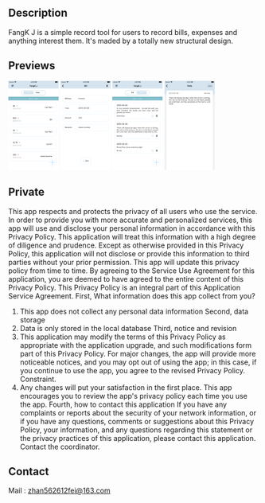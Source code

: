 ##  Description

FangK J is a simple record tool for users to record bills, expenses and anything interest them.  It's maded by a totally new structural design.

## Previews
<img src="https://github.com/zun606hen/FangK-J/blob/master/1.png" width="20%" height="20%" />
<img src="https://github.com/zun606hen/FangK-J/blob/master/2.png" width="20%" height="20%" />
<img src="https://github.com/zun606hen/FangK-J/blob/master/3.png" width="20%" height="20%" />
<img src="https://github.com/zun606hen/FangK-J/blob/master/4.png" width="20%" height="20%" />


## Private

This app respects and protects the privacy of all users who use the service. In order to provide you with more accurate and personalized services, this app will use and disclose your personal information in accordance with this Privacy Policy. This application will treat this information with a high degree of diligence and prudence. Except as otherwise provided in this Privacy Policy, this application will not disclose or provide this information to third parties without your prior permission. This app will update this privacy policy from time to time. By agreeing to the Service Use Agreement for this application, you are deemed to have agreed to the entire content of this Privacy Policy. This Privacy Policy is an integral part of this Application Service Agreement.
First, What information does this app collect from you?
1. This app does not collect any personal data information
Second, data storage
1. Data is only stored in the local database
Third, notice and revision
1. This application may modify the terms of this Privacy Policy as appropriate with the application upgrade, and such modifications form part of this Privacy Policy. For major changes, the app will provide more noticeable notices, and you may opt out of using the app; in this case, if you continue to use the app, you agree to the revised Privacy Policy. Constraint.
2. Any changes will put your satisfaction in the first place. This app encourages you to review the app's privacy policy each time you use the app.
Fourth, how to contact this application
If you have any complaints or reports about the security of your network information, or if you have any questions, comments or suggestions about this Privacy Policy, your information, and any questions regarding this statement or the privacy practices of this application, please contact this application. Contact the coordinator.


## Contact

Mail : zhan562612fei@163.com

